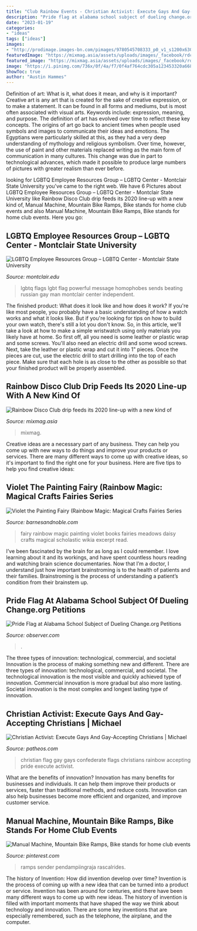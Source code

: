 ```yaml
---
title: "Club Rainbow Events - Christian Activist: Execute Gays And Gay-accepting Christians"
description: "Pride flag at alabama school subject of dueling change.org petitions"
date: "2023-01-19"
categories:
- "ideas"
tags: ["ideas"]
images:
- "http://prodimage.images-bn.com/pimages/9780545708333_p0_v1_s1200x630.jpg"
featuredImage: "https://mixmag.asia/assets/uploads/images/_facebook/rdc2.png"
featured_image: "https://mixmag.asia/assets/uploads/images/_facebook/rdc2.png"
image: "https://i.pinimg.com/736x/0f/4a/f7/0f4af764cdc305a123453320a6681566.jpg"
ShowToc: true
author: "Austin Hammes"
---
```



Definition of art: What is it, what does it mean, and why is it important?
Creative art is any art that is created for the sake of creative expression, or to make a statement. It can be found in all forms and mediums, but is most often associated with visual arts. Keywords include: expression, meaning, and purpose. The definition of art has evolved over time to reflect these key concepts.
The origins of art go back to ancient times when people used symbols and images to communicate their ideas and emotions. The Egyptians were particularly skilled at this, as they had a very deep understanding of mythology and religious symbolism. Over time, however, the use of paint and other materials replaced writing as the main form of communication in many cultures. This change was due in part to technological advances, which made it possible to produce large numbers of pictures with greater realism than ever before.

	

		
looking for LGBTQ Employee Resources Group – LGBTQ Center - Montclair State University you've came to the right web. We have 6 Pictures about LGBTQ Employee Resources Group – LGBTQ Center - Montclair State University like Rainbow Disco Club drip feeds its 2020 line-up with a new kind of, Manual Machine, Mountain Bike Ramps, Bike stands for home club events and also Manual Machine, Mountain Bike Ramps, Bike stands for home club events. Here you go:
		
    
## LGBTQ Employee Resources Group – LGBTQ Center - Montclair State University

<img loading=lazy src="https://www.montclair.edu/responsive-media/cache/lgbtq-center/wp-content/uploads/sites/105/2018/04/LGBT-flag.jpg.5.1x.generic.jpg" onerror="this.onerror=null;this.src='https://tse4.mm.bing.net/th?id=OIP.Y8MH6YWYDxeFlwNWUKa5fAHaFj&amp;pid=15.1';" alt="LGBTQ Employee Resources Group – LGBTQ Center - Montclair State University">

_Source: montclair.edu_

>lgbtq flags lgbt flag powerful message homophobes sends beating russian gay man montclair center independent. 

	

The finished product: What does it look like and how does it work?
If you're like most people, you probably have a basic understanding of how a watch works and what it looks like. But if you're looking for tips on how to build your own watch, there's still a lot you don't know.  So, in this article, we'll take a look at how to make a simple wristwatch using only materials you likely have at home. 
So first off, all you need is some leather or plastic wrap and some screws. You'll also need an electric drill and some wood screws. Next, take the leather or plastic wrap and cut it into 1" pieces. Once the pieces are cut, use the electric drill to start drilling into the top of each piece. Make sure that each hole is as close to the other as possible so that your finished product will be properly assembled.

    
## Rainbow Disco Club Drip Feeds Its 2020 Line-up With A New Kind Of

<img loading=lazy src="https://mixmag.asia/assets/uploads/images/_facebook/rdc2.png" onerror="this.onerror=null;this.src='https://tse1.mm.bing.net/th?id=OIP.DzVuEPfKDbXOev3M9mJFWQHaD4&amp;pid=15.1';" alt="Rainbow Disco Club drip feeds its 2020 line-up with a new kind of">

_Source: mixmag.asia_

>mixmag. 

	

Creative ideas are a necessary part of any business. They can help you come up with new ways to do things and improve your products or services. There are many different ways to come up with creative ideas, so it's important to find the right one for your business. Here are five tips to help you find creative ideas: 

    
## Violet The Painting Fairy (Rainbow Magic: Magical Crafts Fairies Series

<img loading=lazy src="http://prodimage.images-bn.com/pimages/9780545708333_p0_v1_s1200x630.jpg" onerror="this.onerror=null;this.src='https://tse1.mm.bing.net/th?id=OIP.r_KSwf2yDJGoENp4zvhzdAAAAA&amp;pid=15.1';" alt="Violet the Painting Fairy (Rainbow Magic: Magical Crafts Fairies Series">

_Source: barnesandnoble.com_

>fairy rainbow magic painting violet books fairies meadows daisy crafts magical scholastic wikia excerpt read. 

	

I’ve been fascinated by the brain for as long as I could remember. I love learning about it and its workings, and have spent countless hours reading and watching brain science documentaries. Now that I’m a doctor, I understand just how important brainstroming is to the health of patients and their families. Brainstroming is the process of understanding a patient’s condition from their brainstem up.

    
## Pride Flag At Alabama School Subject Of Dueling Change.org Petitions

<img loading=lazy src="https://observer.com/wp-content/uploads/sites/2/2017/08/gettyimages-171995596.jpg?quality=80&amp;strip" onerror="this.onerror=null;this.src='https://tse3.mm.bing.net/th?id=OIP.miLI-U68E4O_KvhXbBkUJwHaEy&amp;pid=15.1';" alt="Pride Flag at Alabama School Subject of Dueling Change.org Petitions">

_Source: observer.com_

>. 

	

The three types of innovation: technological, commercial, and societal
Innovation is the process of making something new and different. There are three types of innovation: technological, commercial, and societal. The technological innovation is the most visible and quickly achieved type of innovation. Commercial innovation is more gradual but also more lasting. Societal innovation is the most complex and longest lasting type of innovation.

    
## Christian Activist: Execute Gays And Gay-Accepting Christians | Michael

<img loading=lazy src="http://wp.production.patheos.com/blogs/progressivesecularhumanist/files/2015/07/flagburning-1024x512.png" onerror="this.onerror=null;this.src='https://tse4.mm.bing.net/th?id=OIP.pDnKY1XyXDQlQP-f6GmKcQHaDt&amp;pid=15.1';" alt="Christian Activist: Execute Gays And Gay-Accepting Christians | Michael">

_Source: patheos.com_

>christian flag gay gays confederate flags christians rainbow accepting pride execute activist. 

	

What are the benefits of innovation?
Innovation has many benefits for businesses and individuals. It can help them improve their products or services, faster than traditional methods, and reduce costs. Innovation can also help businesses become more efficient and organized, and improve customer service.

    
## Manual Machine, Mountain Bike Ramps, Bike Stands For Home Club Events

<img loading=lazy src="https://i.pinimg.com/736x/0f/4a/f7/0f4af764cdc305a123453320a6681566.jpg" onerror="this.onerror=null;this.src='https://tse2.mm.bing.net/th?id=OIP.Q6V7_DqIjSog3Kng_YVVzwHaHg&amp;pid=15.1';" alt="Manual Machine, Mountain Bike Ramps, Bike stands for home club events">

_Source: pinterest.com_

>ramps sender pendampiingraja rascalrides. 

	

The history of Invention: How did invention develop over time?
Invention is the process of coming up with a new idea that can be turned into a product or service. Invention has been around for centuries, and there have been many different ways to come up with new ideas. The history of invention is filled with important moments that have shaped the way we think about technology and innovation. There are some key inventions that are especially remembered, such as the telephone, the airplane, and the computer.

